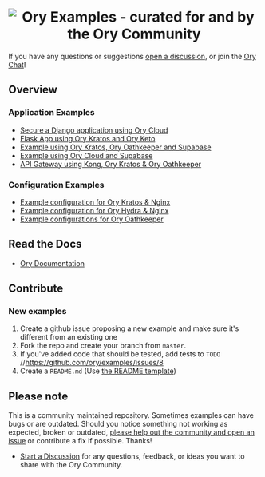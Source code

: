 <h1 align="center"><img src="https://raw.githubusercontent.com/ory/examples/master/_assets/img/banner.svg" alt="Ory Examples - curated for and by the Ory Community"></h1>

If you have any questions or suggestions [open a discussion](https://github.com/ory/examples/discussions), or join the
[Ory Chat](https://slack.ory.sh/)!

## Overview

### Application Examples

- [Secure a Django application using Ory Cloud](https://github.com/ory/examples/tree/master/django-ory-cloud)
- [Flask App using Ory Kratos and Ory Keto](https://github.com/ory/examples/tree/master/kratos-keto-flask)
- [Example using Ory Kratos, Ory Oathkeeper and Supabase](https://github.com/ory/examples/tree/master/kratos-keto-oathkeeper-supabase)
- [Example using Ory Cloud and Supabase](https://github.com/ory/examples/tree/master/supabase-ory-cloud)
- [API Gateway using Kong, Ory Kratos & Ory Oathkeeper](https://github.com/ory/examples/tree/master/kratos-oathkeeper-kong)

### Configuration Examples

- [Example configuration for Ory Kratos & Nginx](https://github.com/ory/examples/tree/master/kratos-nginx)
- [Example configuration for Ory Hydra & Nginx](https://github.com/ory/examples/tree/master/hydra-nginx)
- [Example configurations for Ory Oathkeeper](https://github.com/ory/examples/tree/master/oathkeeper)

## Read the Docs

- [Ory Documentation](https://ory.sh/docs)

## Contribute 

### New examples

1. Create a github issue proposing a new example and make sure it's different from an existing one
1. Fork the repo and create your branch from `master`.
1. If you've added code that should be tested, add tests to `TODO` //https://github.com/ory/examples/issues/8
1. Create a `README.md` (Use [the README template](https://github.com/ory/examples/blob/master/_common/README))

## Please note

This is a community maintained repository. Sometimes examples can have bugs or are outdated. Should you notice something not
working as expected, broken or outdated,
[please help out the community and open an issue](https://github.com/ory/examples/issues/new/choose) or contribute a fix if
possible. Thanks!

- [Start a Discussion](https://github.com/ory/examples/discussions) for any questions, feedback, or ideas you want to share with
  the Ory Community.

